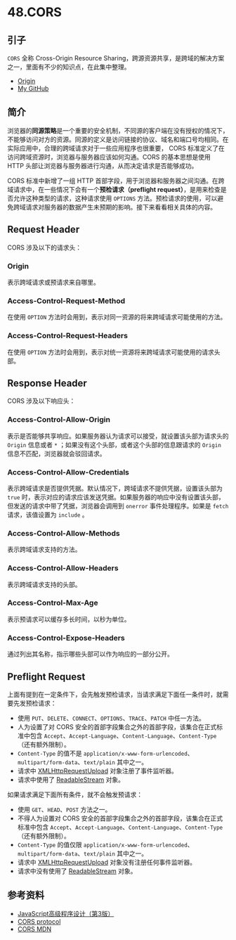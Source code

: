 # 48.CORS
## <a name="reason"></a> 引子
`CORS` 全称 Cross-Origin Resource Sharing，跨源资源共享，是跨域的解决方案之一，里面有不少的知识点，在此集中整理。


- [Origin][url-origin]
- [My GitHub][url-my-github]

## <a name="intro"></a> 简介
浏览器的**同源策略**是一个重要的安全机制，不同源的客户端在没有授权的情况下，不能够访问对方的资源。同源的定义是访问链接的协议、域名和端口号均相同。在实际应用中，合理的跨域请求对于一些应用程序也很重要， CORS 标准定义了在访问跨域资源时，浏览器与服务器应该如何沟通。CORS 的基本思想是使用 HTTP 头部让浏览器与服务器进行沟通，从而决定请求是否能够成功。

CORS 标准中新增了一组 HTTP 首部字段，用于浏览器和服务器之间沟通。在跨域请求中，在一些情况下会有一个**预检请求（preflight request）**，是用来检查是否允许这种类型的请求，这种请求使用 `OPTIONS` 方法。预检请求的使用，可以避免跨域请求对服务器的数据产生未预期的影响。接下来看看相关具体的内容。

## <a name="request"></a> Request Header
CORS 涉及以下的请求头：
### Origin
表示跨域请求或预请求来自哪里。

### Access-Control-Request-Method
在使用 `OPTION` 方法时会用到，表示对同一资源的将来跨域请求可能使用的方法。

### Access-Control-Request-Headers
在使用 `OPTION` 方法时会用到，表示对统一资源将来跨域请求可能使用的请求头部。


## <a name="response"></a> Response Header
CORS 涉及以下响应头：
### Access-Control-Allow-Origin
表示是否能够共享响应。如果服务器认为请求可以接受，就设置该头部为请求头的 `Origin` 信息或者 `*` ；如果没有这个头部，或者这个头部的信息跟请求的 `Origin` 信息不匹配，浏览器就会驳回请求。

### Access-Control-Allow-Credentials
表示跨域请求是否提供凭据。默认情况下，跨域请求不提供凭据，设置该头部为 `true` 时，表示对应的请求应该发送凭据。如果服务器的响应中没有设置该头部，但发送的请求中带了凭据，浏览器会调用到 `onerror` 事件处理程序。如果是 `fetch` 请求，该值设置为 `include` 。

### Access-Control-Allow-Methods
表示跨域请求支持的方法。

### Access-Control-Allow-Headers
表示跨域请求支持的头部。

### Access-Control-Max-Age
表示预请求可以缓存多长时间，以秒为单位。

### Access-Control-Expose-Headers
通过列出其名称，指示哪些头部可以作为响应的一部分公开。




## <a name="preflight"></a> Preflight Request
上面有提到在一定条件下，会先触发预检请求，当请求满足下面任一条件时，就需要先发预检请求：
- 使用 `PUT`、`DELETE`、`CONNECT`、`OPTIONS`、`TRACE`、`PATCH` 中任一方法。
- 人为设置了对 CORS 安全的首部字段集合之外的首部字段，该集合在正式标准中包含 `Accept`、`Accept-Language`、`Content-Language`、`Content-Type`（还有额外限制）。
- `Content-Type` 的值不是 `application/x-www-form-urlencoded`、`multipart/form-data`、`text/plain` 其中之一。
- 请求中 [XMLHttpRequestUpload][url-mdn-upload] 对象注册了事件监听器。
- 请求中使用了 [ReadableStream][url-mdn-readableStream] 对象。


如果请求满足下面所有条件，就不会触发预请求：
- 使用 `GET`、`HEAD`、`POST` 方法之一。
- 不得人为设置对 CORS 安全的首部字段集合之外的首部字段，该集合在正式标准中包含 `Accept`、`Accept-Language`、`Content-Language`、`Content-Type`（还有额外限制）。
- `Content-Type` 的值仅限 `application/x-www-form-urlencoded`、`multipart/form-data`、`text/plain` 其中之一。
- 请求中 [XMLHttpRequestUpload][url-mdn-upload] 对象没有注册任何事件监听器。
- 请求中没有使用了 [ReadableStream][url-mdn-readableStream] 对象。





## <a name="reference"></a> 参考资料
- [JavaScript高级程序设计（第3版）][url-javascript-design]
- [CORS protocol][url-whatwg-cors-protocol]
- [CORS MDN][url-mdn-cors]


[url-base]:https://xxholic.github.io/segment/images

[url-javascript-design]:http://www.ituring.com.cn/book/946
[url-whatwg-cors-protocol]:https://fetch.spec.whatwg.org/#cors-protocol
[url-mdn-cors]:https://developer.mozilla.org/zh-CN/docs/Web/HTTP/Access_control_CORS
[url-mdn-upload]:https://developer.mozilla.org/en-US/docs/Web/API/XMLHttpRequest/upload
[url-mdn-readableStream]:https://developer.mozilla.org/en-US/docs/Web/API/ReadableStream

[url-origin]:https://github.com/XXHolic/segment/issues/50
[url-my-github]:https://github.com/XXHolic